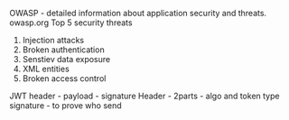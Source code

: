 OWASP - detailed information about application security and threats.
owasp.org
Top 5 security threats
1. Injection attacks
2. Broken authentication
3. Senstiev data exposure
4. XML entities
5. Broken access control

JWT
header - payload - signature
Header - 2parts - algo and token type
signature - to prove who send